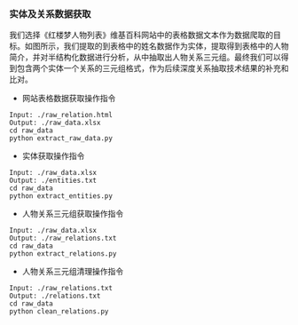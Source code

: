 ### **实体及关系数据获取**

我们选择《红楼梦人物列表》维基百科网站中的表格数据文本作为数据爬取的目标。如图所示，我们提取的到表格中的姓名数据作为实体，提取得到表格中的人物简介，并对半结构化数据进行分析，从中抽取出人物关系三元组。最终我们可以得到包含两个实体一个关系的三元组格式，作为后续深度关系抽取技术结果的补充和比对。

* 网站表格数据获取操作指令

```shell
Input: ./raw_relation.html
Output: ./raw_data.xlsx
cd raw_data
python extract_raw_data.py
```

* 实体获取操作指令

```shell
Input: ./raw_data.xlsx
Output: ./entities.txt
cd raw_data
python extract_entities.py
```

* 人物关系三元组获取操作指令

```shell
Input: ./raw_data.xlsx
Output: ./raw_relations.txt
cd raw_data
python extract_relations.py
```

* 人物关系三元组清理操作指令

```shell
Input: ./raw_relations.txt
Output: ./relations.txt
cd raw_data
python clean_relations.py
```

